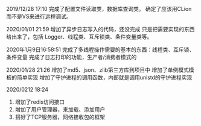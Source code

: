 2019/12/28 17:10
完成了配置文件读取类，数据库查询类。
确定了应该用CLion而不是VS来进行远程调试。

2020/01/01 21:59
增加了异步日志写入的代码，还没完成
只是把需要实现的东西给出来了，包括
Logger、线程类、互斥锁类、条件变量类等。

2020年1月9日16:58:51
完成了多线程操作需要的基本的东西：线程类、互斥锁、条件变量
完成了日志打印的功能，生产者/消费者模式的

2020/01/28 21:26
增加了md5、json、zlib第三方库到项目中
增加了单例模式模板的简单实现
增加了守护进程的调用函数，内部就是调用unistd的守护进程实现

2020/0212 18:24
1. 增加了redis访问接口
2. 增加了用户管理器，来加载、添加用户
3. 搭好了TCP服务器，网络接收包的框架